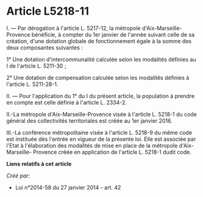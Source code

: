 # Article L5218-11

I. ― Par dérogation à l'article L. 5217-12, la métropole d'Aix-Marseille-Provence bénéficie, à compter du 1er janvier de
l'année suivant celle de sa création, d'une dotation globale de fonctionnement égale à la somme des deux composantes
suivantes : 

1° Une dotation d'intercommunalité calculée selon les modalités définies au I de l'article L. 5211-30 ; 

2° Une dotation de compensation calculée selon les modalités définies à l'article L. 5211-28-1. 

II. ― Pour l'application du 1° du I du présent article, la population à prendre en compte est celle définie à l'article L.
2334-2.  

II.-La métropole d'Aix-Marseille-Provence visée à l'article L. 5218-1 du code général des collectivités territoriales est
créée au 1er janvier 2016. 

III.-La conférence métropolitaine visée à l'article L. 5218-9 du même code est instituée dès l'entrée en vigueur de la
présente loi. Elle est associée par l'Etat à l'élaboration des modalités de mise en place de la métropole d'Aix-Marseille-
Provence créée en application de l'article L. 5218-1 dudit code.

**Liens relatifs à cet article**

_Créé par_:

  - Loi n°2014-58 du 27 janvier 2014 - art. 42
